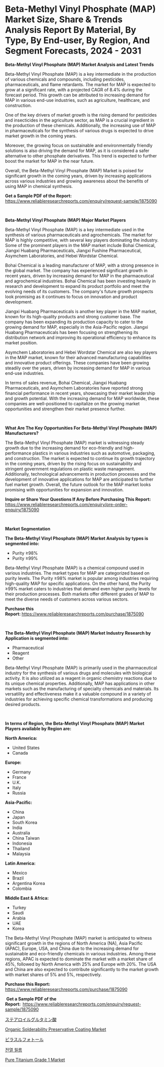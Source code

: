 <p><h1>Beta-Methyl Vinyl Phosphate (MAP) Market Size, Share & Trends Analysis Report By Material, By Type, By End-user, By Region, And Segment Forecasts, 2024 - 2031</h1></p><p><strong>Beta-Methyl Vinyl Phosphate (MAP) Market Analysis and Latest Trends</strong></p>
<p><p>Beta-Methyl Vinyl Phosphate (MAP) is a key intermediate in the production of various chemicals and compounds, including pesticides, pharmaceuticals, and flame retardants. The market for MAP is expected to grow at a significant rate, with a projected CAGR of 8.4% during the forecast period. This growth can be attributed to increasing demand for MAP in various end-use industries, such as agriculture, healthcare, and construction.</p><p>One of the key drivers of market growth is the rising demand for pesticides and insecticides in the agriculture sector, as MAP is a crucial ingredient in the production of these chemicals. Additionally, the increasing use of MAP in pharmaceuticals for the synthesis of various drugs is expected to drive market growth in the coming years.</p><p>Moreover, the growing focus on sustainable and environmentally friendly solutions is also driving the demand for MAP, as it is considered a safer alternative to other phosphate derivatives. This trend is expected to further boost the market for MAP in the near future.</p><p>Overall, the Beta-Methyl Vinyl Phosphate (MAP) Market is poised for significant growth in the coming years, driven by increasing applications across various industries and growing awareness about the benefits of using MAP in chemical synthesis.</p></p>
<p><strong>Get a Sample PDF of the Report:&nbsp;</strong> <a href="https://www.reliableresearchreports.com/enquiry/request-sample/1875090">https://www.reliableresearchreports.com/enquiry/request-sample/1875090</a></p>
<p>&nbsp;</p>
<p><strong>Beta-Methyl Vinyl Phosphate (MAP) Major Market Players</strong></p>
<p><p>Beta-Methyl Vinyl Phosphate (MAP) is a key intermediate used in the synthesis of various pharmaceuticals and agrochemicals. The market for MAP is highly competitive, with several key players dominating the industry. Some of the prominent players in the MAP market include Bohai Chemical, Jiangxi Huabang Pharmaceuticals, Jiangxi Fushine Pharmaceutical, Asymchem Laboratories, and Hebei Wordstar Chemical.</p><p>Bohai Chemical is a leading manufacturer of MAP, with a strong presence in the global market. The company has experienced significant growth in recent years, driven by increasing demand for MAP in the pharmaceutical and agrochemical industries. Bohai Chemical has been investing heavily in research and development to expand its product portfolio and meet the evolving needs of its customers. The company's future growth prospects look promising as it continues to focus on innovation and product development.</p><p>Jiangxi Huabang Pharmaceuticals is another key player in the MAP market, known for its high-quality products and strong customer base. The company has been expanding its production capacity to cater to the growing demand for MAP, especially in the Asia-Pacific region. Jiangxi Huabang Pharmaceuticals has been focusing on strengthening its distribution network and improving its operational efficiency to enhance its market position.</p><p>Asymchem Laboratories and Hebei Wordstar Chemical are also key players in the MAP market, known for their advanced manufacturing capabilities and innovative product offerings. These companies have been growing steadily over the years, driven by increasing demand for MAP in various end-use industries.</p><p>In terms of sales revenue, Bohai Chemical, Jiangxi Huabang Pharmaceuticals, and Asymchem Laboratories have reported strong financial performance in recent years, showcasing their market leadership and growth potential. With the increasing demand for MAP worldwide, these companies are well-positioned to capitalize on the growing market opportunities and strengthen their market presence further.</p></p>
<p>&nbsp;</p>
<p><strong>What Are The Key Opportunities For Beta-Methyl Vinyl Phosphate (MAP) Manufacturers?</strong></p>
<p><p>The Beta-Methyl Vinyl Phosphate (MAP) market is witnessing steady growth due to the increasing demand for eco-friendly and high-performance plastics in various industries such as automotive, packaging, and construction. The market is expected to continue its growth trajectory in the coming years, driven by the rising focus on sustainability and stringent government regulations on plastic waste management. Additionally, technological advancements in production processes and the development of innovative applications for MAP are anticipated to further fuel market growth. Overall, the future outlook for the MAP market looks promising with opportunities for expansion and innovation.</p></p>
<p><strong>Inquire or Share Your Questions If Any Before Purchasing This Report:</strong> <a href="https://www.reliableresearchreports.com/enquiry/pre-order-enquiry/1875090">https://www.reliableresearchreports.com/enquiry/pre-order-enquiry/1875090</a></p>
<p>&nbsp;</p>
<p><strong>Market Segmentation</strong></p>
<p><strong>The Beta-Methyl Vinyl Phosphate (MAP) Market Analysis by types is segmented into:</strong></p>
<p><ul><li>Purity ≥98%</li><li>Purity ≥99%</li></ul></p>
<p><p>Beta-Methyl Vinyl Phosphate (MAP) is a chemical compound used in various industries. The market types for MAP are categorized based on purity levels. The Purity ≥98% market is popular among industries requiring high-quality MAP for specific applications. On the other hand, the Purity ≥99% market caters to industries that demand even higher purity levels for their production processes. Both markets offer different grades of MAP to meet the diverse needs of customers across various sectors.</p></p>
<p><strong>Purchase this Report:&nbsp;</strong><a href="https://www.reliableresearchreports.com/purchase/1875090">https://www.reliableresearchreports.com/purchase/1875090</a></p>
<p>&nbsp;</p>
<p><strong>The Beta-Methyl Vinyl Phosphate (MAP) Market Industry Research by Application is segmented into:</strong></p>
<p><ul><li>Pharmaceutical</li><li>Reagent</li><li>Other</li></ul></p>
<p><p>Beta-Methyl Vinyl Phosphate (MAP) is primarily used in the pharmaceutical industry for the synthesis of various drugs and molecules with biological activity. It is also utilized as a reagent in organic chemistry reactions due to its unique chemical properties. Additionally, MAP has applications in other markets such as the manufacturing of specialty chemicals and materials. Its versatility and effectiveness make it a valuable compound in a variety of industries for achieving specific chemical transformations and producing desired products.</p></p>
<p>&nbsp;</p>
<p><strong>In terms of Region, the Beta-Methyl Vinyl Phosphate (MAP) Market Players available by Region are:</strong></p>
<p>
    <p> <strong> North America: </strong>
        <ul>
            <li>United States</li>
            <li>Canada</li>
        </ul>
        </p> 
    <p> <strong> Europe: </strong>
        <ul>
            <li>Germany</li>
            <li>France</li>
            <li>U.K.</li>
            <li>Italy</li>
            <li>Russia</li>
        </ul>
        </p> 
    <p> <strong> Asia-Pacific: </strong>
        <ul>
            <li>China</li>
            <li>Japan</li>
            <li>South Korea</li>
            <li>India</li>
            <li>Australia</li>
            <li>China Taiwan</li>
            <li>Indonesia</li>
            <li>Thailand</li>
            <li>Malaysia</li>
        </ul>
        </p> 
    <p> <strong> Latin America: </strong>
        <ul>
            <li>Mexico</li>
            <li>Brazil</li>
            <li>Argentina Korea</li>
            <li>Colombia</li>
        </ul>
        </p> 
    <p> <strong> Middle East & Africa: </strong>
        <ul>
            <li>Turkey</li>
            <li>Saudi</li>
            <li>Arabia</li>
            <li>UAE</li>
            <li>Korea</li>
        </ul>
    </p>
    </p>
<p><p>The Beta-Methyl Vinyl Phosphate (MAP) market is anticipated to witness significant growth in the regions of North America (NA), Asia Pacific (APAC), Europe, USA, and China due to the increasing demand for sustainable and eco-friendly chemicals in various industries. Among these regions, APAC is expected to dominate the market with a market share of 45%, followed by North America with 25% and Europe with 20%. The USA and China are also expected to contribute significantly to the market growth with market shares of 5% and 5%, respectively.</p></p>
<p><strong>Purchase this Report: </strong><a href="https://www.reliableresearchreports.com/purchase/1875090">https://www.reliableresearchreports.com/purchase/1875090</a></p>
<p>&nbsp;<strong>Get a Sample PDF of the Report:&nbsp;&nbsp;</strong><a href="https://www.reliableresearchreports.com/enquiry/request-sample/1875090">https://www.reliableresearchreports.com/enquiry/request-sample/1875090</a></p>
<p><strong></strong></p>
<p><p><a href="https://medium.com/@saigekulas/%E3%82%B9%E3%83%86%E3%82%A2%E3%83%AD%E3%82%A4%E3%83%AB%E3%82%B0%E3%83%AB%E3%82%BF%E3%83%9F%E3%83%B3%E9%85%B8%E3%81%AE%E5%B8%82%E5%A0%B4%E8%A6%8F%E6%A8%A1%E3%81%AF-%E3%82%B0%E3%83%AD%E3%83%BC%E3%83%90%E3%83%AB%E7%94%A3%E6%A5%AD%E3%81%AB%E3%81%8A%E3%81%91%E3%82%8B%E6%9C%80%E9%81%A9%E3%81%AA%E3%83%9E%E3%83%BC%E3%82%B1%E3%83%86%E3%82%A3%E3%83%B3%E3%82%B0%E3%83%81%E3%83%A3%E3%83%B3%E3%83%8D%E3%83%AB%E3%82%92%E6%98%8E%E3%82%89%E3%81%8B%E3%81%AB%E3%81%97%E3%81%BE%E3%81%99-ce6715498419">ステアロイルグルタミン酸</a></p><p><a href="https://github.com/pjcfca/Market-Research-Report-List-1/blob/main/organic-solderability-preservative-coating-market.md">Organic Solderability Preservative Coating Market</a></p><p><a href="https://medium.com/@kelsitorphy644/%E3%83%94%E3%83%A9%E3%82%B9%E3%83%AB%E3%83%95%E3%82%A9%E3%83%88%E3%83%BC%E3%83%AB%E5%B8%82%E5%A0%B4%E3%81%AE%E5%B1%95%E6%9C%9B-%E6%A5%AD%E7%95%8C%E6%A6%82%E8%A6%81%E3%81%A8%E4%BA%88%E6%B8%AC-2024%E5%B9%B4%E3%81%8B%E3%82%892031%E5%B9%B4-52074a845cf9">ピラスルフォトール</a></p><p><a href="https://medium.com/@waynewood21/%EC%A0%84%EA%B8%B0%EC%97%B4-%ED%95%84%EB%A6%84-%EC%8B%9C%EC%9E%A5-%EC%A1%B0%EC%82%AC-%EB%B3%B4%EA%B3%A0%EC%84%9C-%EA%B7%B8-%EC%97%AD%EC%82%AC-%EB%B0%8F-2024%EB%85%84%EB%B6%80%ED%84%B0-2031%EB%85%84%EA%B9%8C%EC%A7%80%EC%9D%98-%EC%98%88%EC%B8%A1-698c255a04ca">전열 필름</a></p><p><a href="https://github.com/wusalecollins540tpqoz/Market-Research-Report-List-1/blob/main/pure-titanium-grade-1-market.md">Pure Titanium Grade 1 Market</a></p></p>